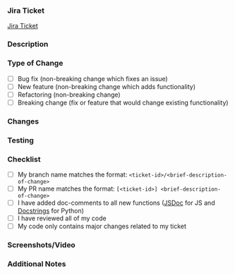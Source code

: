 ### Jira Ticket

<!-- Replace the field marked <ticket-id> with your ticket id -->
[Jira Ticket](https://dashbd.atlassian.net/browse/<ticket-id>)

### Description

<!-- Briefly describe the feature being introduced. -->

### Type of Change

<!-- What types of changes does your code introduce? Put an `x` in all the boxes that apply. -->

- [ ] Bug fix (non-breaking change which fixes an issue)
- [ ] New feature (non-breaking change which adds functionality)
- [ ] Refactoring (non-breaking change)
- [ ] Breaking change (fix or feature that would change existing functionality)

### Changes

<!-- List the major changes made in this pull request. -->

### Testing

<!-- Describe how the feature has been tested, including both automated and manual testing strategies. -->

### Checklist

- [ ] My branch name matches the format: `<ticket-id>/<brief-description-of-change>`
- [ ] My PR name matches the format: `[<ticket-id>] <brief-description-of-change>`
- [ ] I have added doc-comments to all new functions ([JSDoc](https://jsdoc.app/) for JS and [Docstrings](https://peps.python.org/pep-0257/) for Python)
- [ ] I have reviewed all of my code
- [ ] My code only contains major changes related to my ticket

### Screenshots/Video

<!-- Include screenshots or video demonstrating the new feature, if applicable. -->

### Additional Notes

<!-- Any additional information or context relevant to this PR. -->
